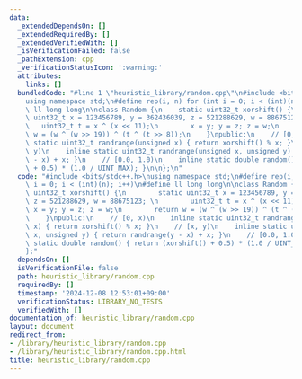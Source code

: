 ```yaml
---
data:
  _extendedDependsOn: []
  _extendedRequiredBy: []
  _extendedVerifiedWith: []
  _isVerificationFailed: false
  _pathExtension: cpp
  _verificationStatusIcon: ':warning:'
  attributes:
    links: []
  bundledCode: "#line 1 \"heuristic_library/random.cpp\"\n#include <bits/stdc++.h>\n\
    using namespace std;\n#define rep(i, n) for (int i = 0; i < (int)(n); i++)\n#define\
    \ ll long long\n\nclass Random {\n    static uint32_t xorshift() {\n        static\
    \ uint32_t x = 123456789, y = 362436039, z = 521288629, w = 88675123; \n     \
    \   uint32_t t = x ^ (x << 11);\n        x = y; y = z; z = w;\n        return\
    \ w = (w ^ (w >> 19)) ^ (t ^ (t >> 8));\n    }\npublic:\n    // [0, x)\n    inline\
    \ static uint32_t randrange(unsigned x) { return xorshift() % x; }\n    // [x,\
    \ y)\n    inline static uint32_t randrange(unsigned x, unsigned y) { return randrange(y\
    \ - x) + x; }\n    // [0.0, 1.0)\n    inline static double random() { return (xorshift()\
    \ + 0.5) * (1.0 / UINT_MAX); }\n\n};\n"
  code: "#include <bits/stdc++.h>\nusing namespace std;\n#define rep(i, n) for (int\
    \ i = 0; i < (int)(n); i++)\n#define ll long long\n\nclass Random {\n    static\
    \ uint32_t xorshift() {\n        static uint32_t x = 123456789, y = 362436039,\
    \ z = 521288629, w = 88675123; \n        uint32_t t = x ^ (x << 11);\n       \
    \ x = y; y = z; z = w;\n        return w = (w ^ (w >> 19)) ^ (t ^ (t >> 8));\n\
    \    }\npublic:\n    // [0, x)\n    inline static uint32_t randrange(unsigned\
    \ x) { return xorshift() % x; }\n    // [x, y)\n    inline static uint32_t randrange(unsigned\
    \ x, unsigned y) { return randrange(y - x) + x; }\n    // [0.0, 1.0)\n    inline\
    \ static double random() { return (xorshift() + 0.5) * (1.0 / UINT_MAX); }\n\n\
    };"
  dependsOn: []
  isVerificationFile: false
  path: heuristic_library/random.cpp
  requiredBy: []
  timestamp: '2024-12-08 12:53:01+09:00'
  verificationStatus: LIBRARY_NO_TESTS
  verifiedWith: []
documentation_of: heuristic_library/random.cpp
layout: document
redirect_from:
- /library/heuristic_library/random.cpp
- /library/heuristic_library/random.cpp.html
title: heuristic_library/random.cpp
---
```


